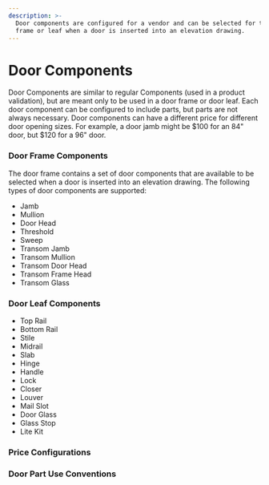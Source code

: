 ```yaml
---
description: >-
  Door components are configured for a vendor and can be selected for the door
  frame or leaf when a door is inserted into an elevation drawing.
---
```


# Door Components

Door Components are similar to regular Components \(used in a product validation\), but are meant only to be used in a door frame or door leaf. Each door component can be configured to include parts, but parts are not always necessary. Door components can have a different price for different door opening sizes. For example, a door jamb might be $100 for an 84" door, but $120 for a 96" door.

### Door Frame Components

The door frame contains a set of door components that are available to be selected when a door is inserted into an elevation drawing. The following types of door components are supported:

* Jamb
* Mullion
* Door Head
* Threshold
* Sweep
* Transom Jamb
* Transom Mullion
* Transom Door Head
* Transom Frame Head
* Transom Glass

### Door Leaf Components

* Top Rail
* Bottom Rail
* Stile
* Midrail
* Slab
* Hinge
* Handle
* Lock
* Closer
* Louver
* Mail Slot
* Door Glass
* Glass Stop
* Lite Kit

### Price Configurations



### Door Part Use Conventions



